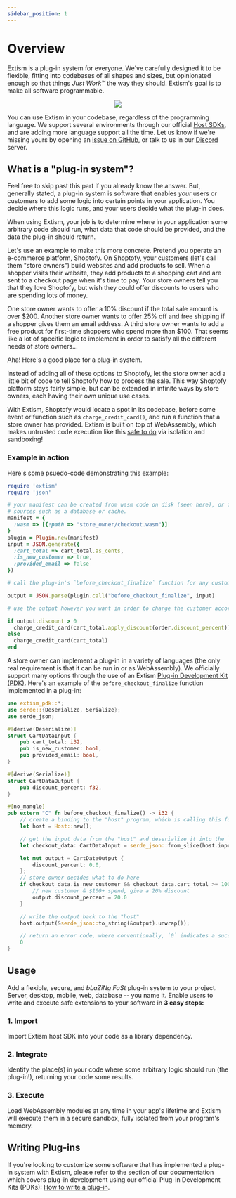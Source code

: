 ```yaml
---
sidebar_position: 1
---
```


# Overview

Extism is a plug-in system for everyone. We've carefully designed it to be flexible, fitting into codebases of all shapes and sizes, but opinionated enough so that things _Just Work™_ the way they should. Extism's goal is to make all software programmable.

<p align="center">
  <img style={{width: '80%', maxWidth: '600px'}} src="/img/extism-language-support.png"/>
</p>

You can use Extism in your codebase, regardless of the programming language. We support several environments through our official [Host SDKs](/docs/category/integrate-into-your-codebase), and are adding more language support all the time. Let us know if we're missing yours by opening an [issue on GitHub](https://github.com/extism/extism/issues), or talk to us in our [Discord](https://discord.gg/cx3usBCWnc) server.

## What is a "plug-in system"?

Feel free to skip past this part if you already know the answer. But, generally stated, a plug-in system is software that enables _your_ users or customers to add some logic into certain points in your application. You decide where this logic runs, and your users decide what the plug-in does. 

When using Extism, your job is to determine where in your application some arbitrary code should run, what data that code should be provided, and the data the plug-in should return. 

Let's use an example to make this more concrete. Pretend you operate an e-commerce platform, Shoptofy. On Shoptofy, your customers (let's call them "store owners") build websites and add products to sell. When a shopper visits their website, they add products to a shopping cart and are sent to a checkout page when it's time to pay. Your store owners tell you that they love Shoptofy, but wish they could offer discounts to users who are spending lots of money. 

One store owner wants to offer a 10% discount if the total sale amount is over $200. Another store owner wants to offer 25% off and free shipping if a shopper gives them an email address. A third store owner wants to add a free product for first-time shoppers who spend more than $100. That seems like a lot of specific logic to implement in order to satisfy all the different needs of store owners...

Aha! Here's a good place for a plug-in system. 

Instead of adding all of these options to Shoptofy, let the store owner add a little bit of code to tell Shoptofy how to process the sale. This way Shoptofy platform stays fairly simple, but can be extended in infinite ways by store owners, each having their own unique use cases. 

With Extism, Shoptofy would locate a spot in its codebase, before some event or function such as `charge_credit_card()`, and run a function that a store owner has provided. Extism is built on top of WebAssembly, which makes untrusted code execution like this [safe to do](https://webassembly.org/docs/security/) via isolation and sandboxing! 

### Example in action

Here's some psuedo-code demonstrating this example:

```ruby title=shoptofy/checkout.rb
require 'extism'
require 'json'

# your manifest can be created from wasm code on disk (seen here), or from bytes read from other 
# sources such as a database or cache.
manifest = {
  :wasm => [{:path => "store_owner/checkout.wasm"}] 
}
plugin = Plugin.new(manifest)
input = JSON.generate({
  :cart_total => cart_total.as_cents, 
  :is_new_customer => true, 
  :provided_email => false
})

# call the plug-in's `before_checkout_finalize` function for any custom behavior

output = JSON.parse(plugin.call("before_checkout_finalize", input)

# use the output however you want in order to charge the customer accordingly

if output.discount > 0 
  charge_credit_card(cart_total.apply_discount(order.discount_percent))
else 
  charge_credit_card(cart_total)
end
```

A store owner can implement a plug-in in a variety of languages (the only real requirement is that it can be run in or as WebAssembly). We officially support many options through the use of an Extism [Plug-in Development Kit (PDK)](/docs/category/write-a-plug-in). Here's an example of the `before_checkout_finalize` function implemented in a plug-in:

```rust title=customer/plugin.rs
use extism_pdk::*;
use serde::{Deserialize, Serialize};
use serde_json;

#[derive(Deserialize)]
struct CartDataInput {
    pub cart_total: i32,
    pub is_new_customer: bool,
    pub provided_email: bool,
}

#[derive(Serialize)]
struct CartDataOutput {
    pub discount_percent: f32,
}

#[no_mangle]
pub extern "C" fn before_checkout_finalize() -> i32 {
    // create a binding to the "host" program, which is calling this function
    let host = Host::new();

    // get the input data from the "host" and deserialize it into the `CartDataInput` type
    let checkout_data: CartDataInput = serde_json::from_slice(host.input()).unwrap();

    let mut output = CartDataOutput {
        discount_percent: 0.0,
    };
    // store owner decides what to do here
    if checkout_data.is_new_customer && checkout_data.cart_total >= 10000 {
        // new customer & $100+ spend, give a 20% discount
        output.discount_percent = 20.0
    }

    // write the output back to the "host"
    host.output(&serde_json::to_string(&output).unwrap());

    // return an error code, where conventionally, `0` indicates a successful function execution
    0
}
```

## Usage

Add a flexible, secure, and _bLaZiNg FaSt_ plug-in system to your project. Server, desktop, mobile, web, database -- you name it. Enable users to write and execute safe extensions to your software in **3 easy steps:**

### 1. Import

Import Extism host SDK into your code as a library dependency.

### 2. Integrate 

Identify the place(s) in your code where some arbitrary logic should run (the plug-in!), returning your code some results.

### 3. Execute

Load WebAssembly modules at any time in your app's lifetime and Extism will execute them in a secure sandbox, fully isolated from your program's memory.

## Writing Plug-ins

If you're looking to customize some software that has implemented a plug-in system with Extism, please refer to the section of our documentation which covers plug-in development using our official Plug-in Development Kits (PDKs): [How to write a plug-in](/docs/category/write-a-plug-in).
